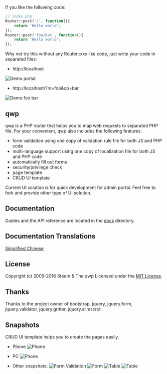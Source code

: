 If you like the following code:
```php
// index.php
Router::post('/', function(){
    return 'Hello world';
});
Router::post('foo/bar', function(){
    return 'Hello world';
});
```
Why not try this without any Router::xxx like code, just write your code in separated files:
* http://localhost

![Demo portal](https://github.com/steem/qwp/blob/master/doc/demo_portal.png)

* http://localhost/?m=foo&op=bar

![Demo foo bar](https://github.com/steem/qwp/blob/master/doc/demo_foo_bar.png)

## qwp
qwp is a PHP router that helps you to map web requests to separated PHP file.
For your convenient, qwp also includes the following features:
* form validation using one copy of validation rule file for both JS and PHP code
* multi-language support using one copy of localization file for both JS and PHP code
* automatically fill out forms
* security/privilege check
* page template
* CRUD UI template

Current UI solution is for quick development for admin portal. Feel free to fork and provide other type of UI solution. 

## Documentation
Guides and the API reference are located in the [docs](https://github.com/steem/qwp/blob/master/doc) directory.

## Documentation Translations
[Simplified Chinese](https://github.com/steem/qwp/blob/master/doc-translations/zh-CN)

## License
Copyright (c) 2005-2016 Steem & The qwp Licensed under the [MIT License](http://www.opensource.org/licenses/mit-license.php).

## Thanks
Thanks to the project owner of bootstrap, jquery, jquery.form, jquery.validator, jquery.gritter, jquery.slimscroll.

## Snapshots
CRUD UI template helps you to create the pages easily.

* Phone
![Phone](https://github.com/steem/qwp/blob/master/doc/crud_phone.jpg)

* PC
![Phone](https://github.com/steem/qwp/blob/master/doc/crud_pc.png)

* Other snapshots:
![Form Validation](https://github.com/steem/qwp/blob/master/doc/form_validation.png)
![Form](https://github.com/steem/qwp/blob/master/doc/form.png)
![Table](https://github.com/steem/qwp/blob/master/doc/table_loading.png)
![Table](https://github.com/steem/qwp/blob/master/doc/table_loaded.png)